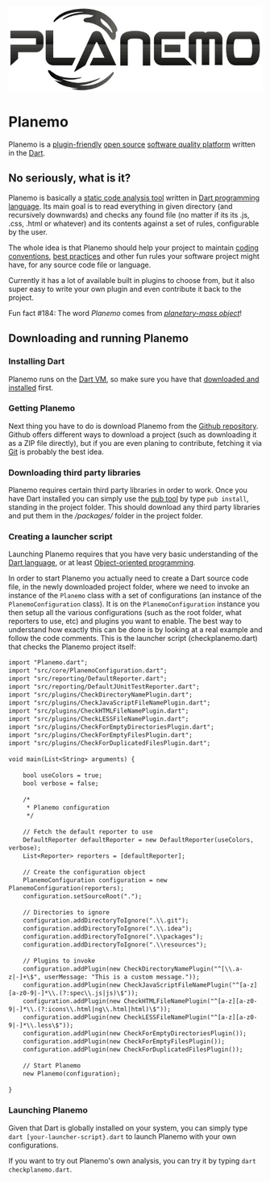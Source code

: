 ![Planemo logotype](https://raw.githubusercontent.com/corgrath/planemo.dart/master/resources/planemo_github_version.png)



Planemo
=================================================
Planemo is a [plugin-friendly][01] [open source][02] [software quality platform][03] written in the [Dart][04].

[01]: http://en.wikipedia.org/wiki/Plug-in_%28computing%29
[02]: http://en.wikipedia.org/wiki/Open-source_software
[03]: http://en.wikipedia.org/wiki/Software_quality
[04]: https://www.dartlang.org/



No seriously, what is it?
-------------------------------------------------
Planemo is basically a [static code analysis tool][11] written in [Dart programming language][12]. Its main goal is to read everything in given directory (and recursively downwards) and
checks any found file (no matter if its its .js, .css, .html or whatever) and its contents against a set of rules, configurable by the user.

The whole idea is that Planemo should help your project to maintain [coding conventions][13], [best practices][14] and other fun rules your software project might have, for any source code file or language.

Currently it has a lot of available built in plugins to choose from, but it also super easy to write your own plugin and even contribute it back to the project.

Fun fact #184: The word *Planemo* comes from *[planetary-mass object][15]*!

[11]: http://en.wikipedia.org/wiki/Static_code_analysis
[12]: https://www.dartlang.org/
[13]: http://en.wikipedia.org/wiki/Coding_conventions
[14]: http://en.wikipedia.org/wiki/Best_practice
[15]: http://en.wikipedia.org/wiki/Planemo#Planetary-mass_objects



Downloading and running Planemo
-------------------------------------------------
### Installing Dart
Planemo runs on the [Dart VM][21], so make sure you have that [downloaded and installed][22] first.

### Getting Planemo
Next thing you have to do is download Planemo from the [Github repository][23]. Github offers different ways to download a project
(such as downloading it as a ZIP file directly), but if you are even planing to contribute, fetching it via [Git][24] is probably the best idea.

### Downloading third party libraries
Planemo requires certain third party libraries in order to work. Once you have Dart installed you can simply use the [pub tool][25] by type `pub install`, standing in the project folder.
This should download any third party libraries and put them in the */packages/* folder in the project folder.

### Creating a launcher script
Launching Planemo requires that you have very basic understanding of the [Dart language][26], or at least [Object-oriented programming][27].

In order to start Planemo you actually need to create a Dart source code file, in the newly downloaded project folder, where we need to invoke an instance
of the `Planemo` class with a set of configurations (an instance of the `PlanemoConfiguration` class). It is on the `PlanemoConfiguration` instance you then setup
all the various configurations (such as the root folder, what reporters to use, etc) and plugins you want to enable. The best way to understand how exactly
this can be done is by looking at a real example and follow the code comments. This is the launcher script (checkplanemo.dart) that checks the Planemo project itself:

	import "Planemo.dart";
	import "src/core/PlanemoConfiguration.dart";
	import "src/reporting/DefaultReporter.dart";
	import "src/reporting/DefaultJUnitTestReporter.dart";
	import "src/plugins/CheckDirectoryNamePlugin.dart";
	import "src/plugins/CheckJavaScriptFileNamePlugin.dart";
	import "src/plugins/CheckHTMLFileNamePlugin.dart";
	import "src/plugins/CheckLESSFileNamePlugin.dart";
	import "src/plugins/CheckForEmptyDirectoriesPlugin.dart";
	import "src/plugins/CheckForEmptyFilesPlugin.dart";
	import "src/plugins/CheckForDuplicatedFilesPlugin.dart";

	void main(List<String> arguments) {

		bool useColors = true;
		bool verbose = false;

		/*
		 * Planemo configuration
		 */

		// Fetch the default reporter to use
		DefaultReporter defaultReporter = new DefaultReporter(useColors, verbose);
		List<Reporter> reporters = [defaultReporter];

		// Create the configuration object
		PlanemoConfiguration configuration = new PlanemoConfiguration(reporters);
		configuration.setSourceRoot(".");

		// Directories to ignore
		configuration.addDirectoryToIgnore(".\\.git");
		configuration.addDirectoryToIgnore(".\\.idea");
		configuration.addDirectoryToIgnore(".\\packages");
		configuration.addDirectoryToIgnore(".\\resources");

		// Plugins to invoke
		configuration.addPlugin(new CheckDirectoryNamePlugin("^[\\.a-z|-]+\$", userMessage: "This is a custom message."));
		configuration.addPlugin(new CheckJavaScriptFileNamePlugin("^[a-z][a-z0-9|-]*\\.(?:spec\\.js|js)\$"));
		configuration.addPlugin(new CheckHTMLFileNamePlugin("^[a-z][a-z0-9|-]*\\.(?:icons\\.html|ng\\.html|html)\$"));
		configuration.addPlugin(new CheckLESSFileNamePlugin("^[a-z][a-z0-9|-]*\\.less\$"));
		configuration.addPlugin(new CheckForEmptyDirectoriesPlugin());
		configuration.addPlugin(new CheckForEmptyFilesPlugin());
		configuration.addPlugin(new CheckForDuplicatedFilesPlugin());

		// Start Planemo
		new Planemo(configuration);

	}

### Launching Planemo

Given that Dart is globally installed on your system, you can simply type `dart [your-launcher-script}.dart` to launch Planemo with your own configurations.

If you want to try out Planemo's own analysis, you can try it by typing `dart checkplanemo.dart`.



[21]: https://www.dartlang.org/docs/dart-up-and-running/contents/ch04-tools-dart-vm.html
[22]: https://www.dartlang.org/tools/download.html
[23]: https://github.com/corgrath/planemo.dart
[24]: https://help.github.com/articles/set-up-git/
[25]: https://www.dartlang.org/tools/pub/
[26]: https://www.dartlang.org/
[27]: http://en.wikipedia.org/wiki/Object-oriented_programming


